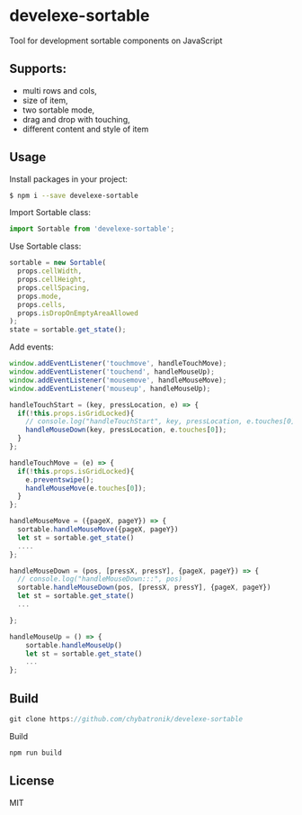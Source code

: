# develexe-sortable
Tool for development sortable components on JavaScript

## Supports:

- multi rows and cols,
- size of item,
- two sortable mode,
- drag and drop with touching,
- different content and style of item

## Usage

Install packages in your project:

```sh
$ npm i --save develexe-sortable
```

Import Sortable class:
```javascript
import Sortable from 'develexe-sortable';
```

Use Sortable class:
```javascript
sortable = new Sortable(
  props.cellWidth,
  props.cellHeight,
  props.cellSpacing,
  props.mode,
  props.cells,
  props.isDropOnEmptyAreaAllowed
);
state = sortable.get_state();
```

Add events:
```javascript
window.addEventListener('touchmove', handleTouchMove);
window.addEventListener('touchend', handleMouseUp);
window.addEventListener('mousemove', handleMouseMove);
window.addEventListener('mouseup', handleMouseUp);

handleTouchStart = (key, pressLocation, e) => {
  if(!this.props.isGridLocked){
    // console.log("handleTouchStart", key, pressLocation, e.touches[0])
    handleMouseDown(key, pressLocation, e.touches[0]);
  }
};

handleTouchMove = (e) => {
  if(!this.props.isGridLocked){
    e.preventswipe();
    handleMouseMove(e.touches[0]);
  }
};

handleMouseMove = ({pageX, pageY}) => {
  sortable.handleMouseMove({pageX, pageY})
  let st = sortable.get_state()
  ....
};

handleMouseDown = (pos, [pressX, pressY], {pageX, pageY}) => {
  // console.log("handleMouseDown:::", pos)
  sortable.handleMouseDown(pos, [pressX, pressY], {pageX, pageY})
  let st = sortable.get_state()
  ...

};

handleMouseUp = () => {
    sortable.handleMouseUp()
    let st = sortable.get_state()
    ...
};
```

## Build

```javascript
git clone https://github.com/chybatronik/develexe-sortable
```

Build
```javascript
npm run build
```

License
----

MIT

[//]: #
